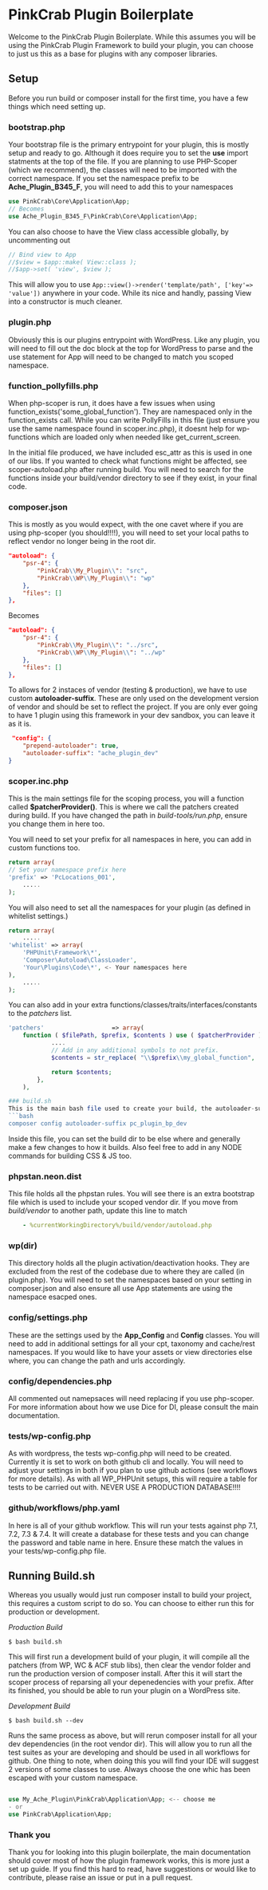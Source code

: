 # PinkCrab Plugin Boilerplate #

Welcome to the PinkCrab Plugin Boilerplate. While this assumes you will be using the PinkCrab Plugin Framework to build your plugin, you can choose to just us this as a base for plugins with any composer libraries.

## Setup

Before you run build or composer install for the first time, you have a few things which need setting up.

### bootstrap.php

Your bootstrap file is the primary entrypoint for your plugin, this is mostly setup and ready to go. Although it does require you to set the **use** import statments at the top of the file. If you are planning to use PHP-Scoper (which we recommend), the classes will need to be imported with the correct namespace. If you set the namespace prefix to be **Ache_Plugin_B345_F**, you will need to add this to your namespaces

```php
use PinkCrab\Core\Application\App;
// Becomes
use Ache_Plugin_B345_F\PinkCrab\Core\Application\App;
```

You can also choose to have the View class accessible globally, by uncommenting out
```php
// Bind view to App
//$view = $app::make( View::class );
//$app->set( 'view', $view );
```
This will allow you to use ``` App::view()->render('template/path', ['key'=> 'value']) ``` anywhere in your code. While its nice and handly, passing View into a constructor is much cleaner.

### plugin.php

Obviously this is our plugins entrypoint with WordPress. Like any plugin, you will need to fill out the doc block at the top for WordPress to parse and the use statement for App will need to be changed to match you scoped namespace.

### function_pollyfills.php

When php-scoper is run, it does have a few issues when using function_exists('some_global_function'). They are namespaced only in the function_exists call. While you can write PollyFills in this file (just ensure you use the same namespace found in scoper.inc.php), it doesnt help for wp-functions which are loaded only when needed like get_current_screen. 

In the initial file produced, we have included esc_attr as this is used in one of our libs. If you wanted to check what functions might be affected, see scoper-autoload.php after running build. You will need to search for the functions inside your build/vendor directory to see if they exist, in your final code.

### composer.json
This is mostly as you would expect, with the one cavet where if you are using php-scoper (you should!!!!), you will need to set your local paths to reflect vendor no longer being in the root dir. 
```json
"autoload": {
    "psr-4": {
        "PinkCrab\\My_Plugin\\": "src",
        "PinkCrab\\WP\\My_Plugin\\": "wp"
    },
    "files": []
},
```
Becomes
```json
"autoload": {
    "psr-4": {
        "PinkCrab\\My_Plugin\\": "../src",
        "PinkCrab\\WP\\My_Plugin\\": "../wp"
    },
    "files": []
},
```
To allows for 2 instaces of vendor (testing & production), we have to use custom **autoloader-suffix**. These are only used on the development version of vendor and should be set to reflect the project. If you are only ever going to have 1 plugin using this framework in your dev sandbox, you can leave it as it is.
```json
 "config": {
    "prepend-autoloader": true,
    "autoloader-suffix": "ache_plugin_dev"
}
```
### scoper.inc.php
This is the main settings file for the scoping process, you will a function called **$patcherProvider()**. This is where we call the patchers created during build. If you have changed the path in *build-tools/run.php*, ensure you change them in here too. 

You will need to set your prefix for all namespaces in here, you can add in custom functions too. 
```php
return array(
// Set your namespace prefix here
'prefix' => 'PcLocations_001',
    .....
);
```
You will also need to set all the namespaces for your plugin (as defined in whitelist settings.)
```php
return array(
    .....
'whitelist' => array(
	'PHPUnit\Framework\*',
	'Composer\Autoload\ClassLoader',
	'Your\Plugins\Code\*', <- Your namespaces here
),
    .....
);
```
You can also add in your extra functions/classes/traits/interfaces/constants to the *patchers* list.
```php
'patchers'                   => array(
	function ( $filePath, $prefix, $contents ) use ( $patcherProvider ) {
			....
			// Add in any additional symbols to not prefix.
			$contents = str_replace( "\\$prefix\\my_global_function", '\\my_global_function', $contents );

			return $contents;
		},
	),

### build.sh
This is the main bash file used to create your build, the autoloader-suffix above will need to be changed inside the build.sh file. You will reference to it twice, just update both.
```bash
composer config autoloader-suffix pc_plugin_bp_dev
```
Inside this file, you can set the build dir to be else where and generally make a few changes to how it builds. Also feel free to add in any NODE commands for building CSS & JS too.

### phpstan.neon.dist
This file holds all the phpstan rules. You will see there is an extra bootstrap file which is used to include your scoped vendor dir. If you move from *build/vendor* to another path, update this line to match
```yaml
    - %currentWorkingDirectory%/build/vendor/autoload.php
```

### wp(dir)
This directory holds all the plugin activation/deactivation hooks. They are excluded from the rest of the codebase due to where they are called (in plugin.php). You will need to set the namespaces based on your setting in composer.json and also ensure all use App statements are using the namespace esacped ones.

### config/settings.php
These are the settings used by the **App_Config** and **Config** classes. You will need to add in additional settings for all your cpt, taxonomy and cache/rest namespaces. If you would like to have your assets or view directories else where, you can change the path and urls accordingly.

### config/dependencies.php
All commented out namepsaces will need replacing if you use php-scoper. For more information about how we use Dice for DI, please consult the main documentation.

### tests/wp-config.php
As with wordpress, the tests wp-config.php will need to be created. 
Currently it is set to work on both github cli and locally. You will need to adjust your settings in both if you plan to use github actions (see workflows for more details). As with all WP_PHPUnit setups, this will require a table for tests to be carried out with. NEVER USE A PRODUCTION DATABASE!!!!

### github/workflows/php.yaml
In here is all of your github workflow. This will run your tests against php 7.1, 7.2, 7.3 & 7.4. It will create a database for these tests and you can change the password and table name in here. Ensure these match the values in your tests/wp-config.php file.

## Running Build.sh
Whereas you usually would just run composer install to build your project, this requires a custom script to do so. You can choose to either run this for production or development. 

*Production Build*

```$ bash build.sh```

This will first run a development build of your plugin, it will compile all the patchers (from WP, WC & ACF stub libs), then clear the vendor folder and run the production version of composer install. After this it will start the scoper process of reparsing all your depenedencies with your prefix. After its finished, you should be able to run your plugin on a WordPress site.

*Development Build*

```$ bash build.sh --dev```

Runs the same process as above, but will rerun composer install for all your dev dependencies (in the root vendor dir). This will allow you to run all the test suites as your are developing and should be used in all workflows for github. One thing to note, when doing this you will find your IDE will suggest 2 versions of some classes to use. Always choose the one whic has been escaped with your custom namespace.
```php 

use My_Ache_Plugin\PinkCrab\Application\App; <-- choose me
- or
use PinkCrab\Application\App;
```

### Thank you
Thank you for looking into this plugin boilerplate, the main documentation should cover most of how the plugin framework works, this is more just a set up guide. If you find this hard to read, have suggestions or would like to contribute, please raise an issue or put in a pull request.